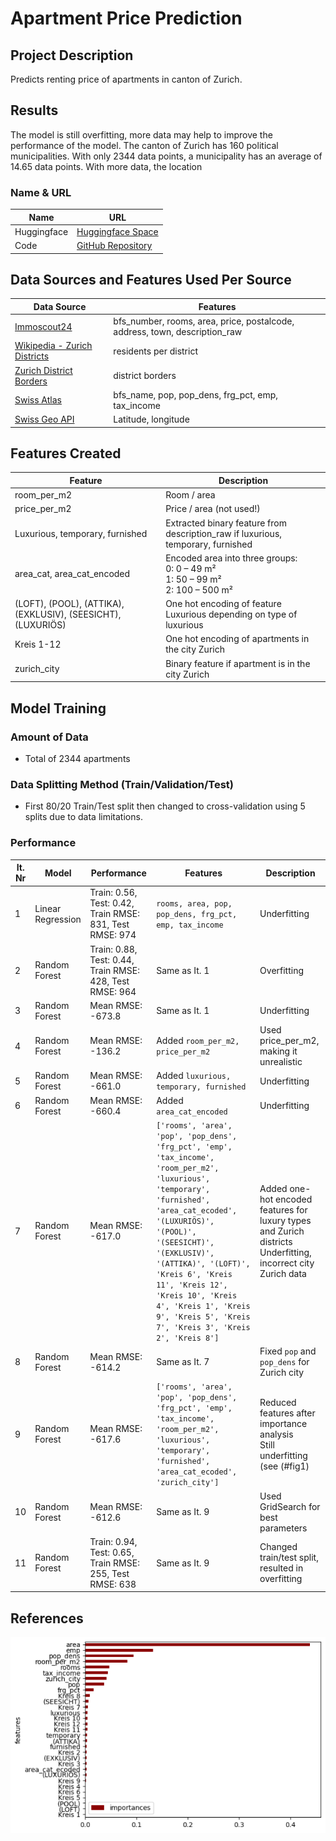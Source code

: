 # Apartment Price Prediction

## Project Description
Predicts renting price of apartments in canton of Zurich. 

## Results
The model is still overfitting, more data may help to improve the performance of the model. The canton of Zurich has 160 political municipalities. With only 2344 data points, a municipality has an average of 14.65 data points. With more data, the location 

### Name & URL
| Name          | URL |
|--------------|----|
| Huggingface  | [Huggingface Space](https://huggingface.co/spaces/kuhs/apartment) |
| Code         | [GitHub Repository](https://github.com/bkuehnis/ai-application-apartment-prediction/tree/main) |

## Data Sources and Features Used Per Source
| Data Source | Features |
|-------------|----------|
| [Immoscout24](https://www.immoscout24.ch/) | bfs_number, rooms, area, price, postalcode, address, town, description_raw |
| [Wikipedia - Zurich Districts](https://de.wikipedia.org/wiki/Stadtteile_der_Stadt_Z%C3%BCrich) | residents per district |
| [Zurich District Borders](https://www.stadt-zuerich.ch/geodaten/download/Statistische_Quartiere) | district borders |
| [Swiss Atlas](https://www.atlas.bfs.admin.ch/maps/13/de/18055_75_3501_70/27876.html) | bfs_name, pop, pop_dens, frg_pct, emp, tax_income |
| [Swiss Geo API](https://api3.geo.admin.ch/services/sdiservices.html) | Latitude, longitude |

## Features Created
| Feature | Description |
|---------|-------------|
| room_per_m2 | Room / area |
| price_per_m2 | Price / area (not used!) |
| Luxurious, temporary, furnished | Extracted binary feature from description_raw if luxurious, temporary, furnished |
| area_cat, area_cat_encoded | Encoded area into three groups:<br>0: 0 – 49 m²<br>1: 50 – 99 m²<br>2: 100 – 500 m² |
| (LOFT), (POOL), (ATTIKA), (EXKLUSIV), (SEESICHT), (LUXURIÖS) | One hot encoding of feature Luxurious depending on type of luxurious |
| Kreis 1-12 | One hot encoding of apartments in the city Zurich |
| zurich_city | Binary feature if apartment is in the city Zurich |

## Model Training
### Amount of Data
- Total of 2344 apartments

### Data Splitting Method (Train/Validation/Test)
- First 80/20 Train/Test split then changed to cross-validation using 5 splits due to data limitations.

### Performance

| It. Nr | Model | Performance | Features | Description |
|--------|--------|-------------|------------|---------------|
| 1 | Linear Regression | Train: 0.56, Test: 0.42, <br>Train RMSE: 831, Test RMSE: 974 | `rooms, area, pop, pop_dens, frg_pct, emp, tax_income` | Underfitting |
| 2 | Random Forest | Train: 0.88, Test: 0.44, <br>Train RMSE: 428, Test RMSE: 964 | Same as It. 1 | Overfitting |
| 3 | Random Forest | Mean RMSE: -673.8 | Same as It. 1 | Underfitting |
| 4 | Random Forest | Mean RMSE: -136.2 | Added `room_per_m2, price_per_m2` | Used price_per_m2, making it unrealistic |
| 5 | Random Forest | Mean RMSE: -661.0 | Added `luxurious, temporary, furnished` | Underfitting |
| 6 | Random Forest | Mean RMSE: -660.4 | Added `area_cat_encoded` | Underfitting |
| 7 | Random Forest | Mean RMSE: -617.0 | `['rooms', 'area', 'pop', 'pop_dens', 'frg_pct', 'emp', 'tax_income', 'room_per_m2', 'luxurious', 'temporary', 'furnished', 'area_cat_ecoded', '(LUXURIÖS)',  '(POOL)', '(SEESICHT)',  '(EXKLUSIV)', '(ATTIKA)', '(LOFT)', 'Kreis 6', 'Kreis 11', 'Kreis 12', 'Kreis 10', 'Kreis 4', 'Kreis 1', 'Kreis 9', 'Kreis 5', 'Kreis 7', 'Kreis 3', 'Kreis 2', 'Kreis 8']` | Added one-hot encoded features for luxury types and Zurich districts <br> Underfitting, incorrect city Zurich data |
| 8 | Random Forest | Mean RMSE: -614.2 | Same as It. 7 | Fixed `pop` and `pop_dens` for Zurich city |
| 9 | Random Forest | Mean RMSE: -617.6 | `['rooms', 'area', 'pop', 'pop_dens', 'frg_pct', 'emp', 'tax_income', 'room_per_m2', 'luxurious', 'temporary', 'furnished', 'area_cat_ecoded', 'zurich_city']` | Reduced features after importance analysis <br> Still underfitting (see (#fig1)
| 10 | Random Forest | Mean RMSE: -612.6 | Same as It. 9 | Used GridSearch for best parameters |
| 11 | Random Forest | Train: 0.94, Test: 0.65, Train RMSE: 255, Test RMSE: 638 | Same as It. 9 | Changed train/test split, resulted in overfitting |

## References
![Feature Importance](doc/feature_importance.png "Feature Importance")<span id="fig1"></span>


